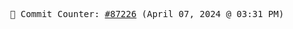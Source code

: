 <p align="center">
    <samp>
        📮 Commit Counter: <a href="https://github.com/Javascript-void0/Javascript-void0/commits/main">#87226</a> (April 07, 2024 @ 03:31 PM)
    </samp>
</p>